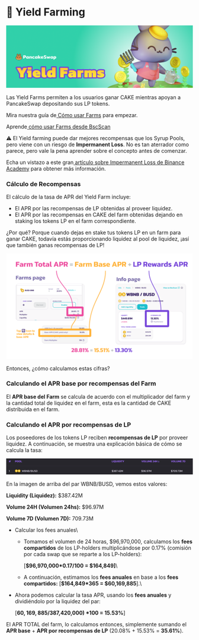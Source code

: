 # 🚜 Yield Farming

![](<../../.gitbook/assets/0 (2)>)

Las Yield Farms permiten a los usuarios ganar CAKE mientras apoyan a PancakeSwap depositando sus LP tokens.

Mira nuestra guía de[ Cómo usar Farms](https://docs.pancakeswap.finance/v/espanol/productos/yield-farming/como-usar-yield-farm-en-pancakeswap) para empezar.

Aprende[ cómo usar Farms desde BscScan](https://docs.pancakeswap.finance/v/espanol/productos/yield-farming/farms-bscscan)

⚠ El Yield farming puede dar mejores recompensas que los Syrup Pools, pero viene con un riesgo de **Impermanent Loss**. No es tan aterrador como parece, pero vale la pena aprender sobre el concepto antes de comenzar.

Echa un vistazo a este gran[ artículo sobre Impermanent Loss de Binance Academy](https://academy.binance.com/es/articles/impermanent-loss-explained) para obtener más información.

### **Cálculo de Recompensas** <a href="#_d38qg1pd06qi" id="_d38qg1pd06qi"></a>

El cálculo de la tasa de APR del Yield Farm incluye:

* El APR por las recompensas de LP obtenidas al proveer liquidez.
* El APR por las recompensas en CAKE del farm obtenidas dejando en staking los tokens LP en el farm correspondiente.

¿Por qué? Porque cuando dejas en stake tus tokens LP en un farm para ganar CAKE, todavía estás proporcionando liquidez al pool de liquidez, ¡así que también ganas recompensas de LP!

![](<../../.gitbook/assets/1 (2)>)

Entonces, ¿cómo calculamos estas cifras?

### **Calculando el APR base por recompensas del Farm** <a href="#_ewjp9lz4obuf" id="_ewjp9lz4obuf"></a>

El **APR base del Farm** se calcula de acuerdo con el multiplicador del farm y la cantidad total de liquidez en el farm, esta es la cantidad de CAKE distribuida en el farm.

### **Calculando el APR por recompensas de LP** <a href="#_y5jn658sg3qf" id="_y5jn658sg3qf"></a>

Los poseedores de los tokens LP reciben **recompensas de LP** por proveer liquidez. A continuación, se muestra una explicación básica de cómo se calcula la tasa:

![](../../.gitbook/assets/2)

En la imagen de arriba del par WBNB/BUSD, vemos estos valores:

**Liquidity (Liquidez):** $387.42M

**Volume 24H (Volumen 24hs):** $96.97M

**Volume 7D (Volumen 7D):** 709.73M

* Calcular los fees anuales\

  *   Tomamos el volumen de 24 horas, $96,970,000, calculamos los **fees compartidos** de los LP-holders multiplicándose por 0.17% (comisión por cada swap que se reparte a los LP-holders):

      \[**$96,970,000\*0.17/100 = $164,849]**\

  * A continuación, estimamos los **fees anuales** en base a los **fees compartidos:** \[**$164,849\*365 = $60,169,885**].\

*   Ahora podemos calcular la tasa APR, usando los **fees anuales** y dividiéndolo por la liquidez del par:

    \[**$60,169,885/$387,420,000) \*100 = 15.53%**]

El APR TOTAL del farm, lo calculamos entonces, simplemente sumando el **APR base** + **APR por recompensas de LP** (20.08% + 15.53% = **35.61%**).

